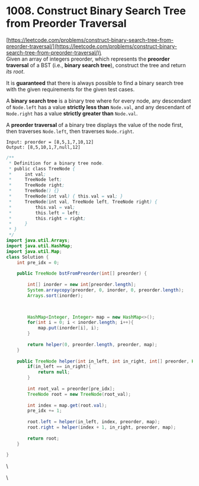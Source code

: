 # 1008. Construct Binary Search Tree from Preorder Traversal

[https://leetcode.com/problems/construct-binary-search-tree-from-preorder-traversal/](https://leetcode.com/problems/construct-binary-search-tree-from-preorder-traversal/)\
\
Given an array of integers preorder, which represents the **preorder traversal** of a BST (i.e., **binary search tree**), construct the tree and return _its root_.

It is **guaranteed** that there is always possible to find a binary search tree with the given requirements for the given test cases.

A **binary search tree** is a binary tree where for every node, any descendant of `Node.left` has a value **strictly less than** `Node.val`, and any descendant of `Node.right` has a value **strictly greater than** `Node.val`.

A **preorder traversal** of a binary tree displays the value of the node first, then traverses `Node.left`, then traverses `Node.right`.



```
Input: preorder = [8,5,1,7,10,12]
Output: [8,5,10,1,7,null,12]
```

```java
/**
 * Definition for a binary tree node.
 * public class TreeNode {
 *     int val;
 *     TreeNode left;
 *     TreeNode right;
 *     TreeNode() {}
 *     TreeNode(int val) { this.val = val; }
 *     TreeNode(int val, TreeNode left, TreeNode right) {
 *         this.val = val;
 *         this.left = left;
 *         this.right = right;
 *     }
 * }
 */
import java.util.Arrays;
import java.util.HashMap;
import java.util.Map;
class Solution {
    int pre_idx = 0;
    
    public TreeNode bstFromPreorder(int[] preorder) {
        
        int[] inorder = new int[preorder.length];
        System.arraycopy(preorder, 0, inorder, 0, preorder.length);
        Arrays.sort(inorder);


        
        HashMap<Integer, Integer> map = new HashMap<>();
        for(int i = 0; i < inorder.length; i++){
            map.put(inorder[i], i);
        }
        
        return helper(0, preorder.length, preorder, map);
    }
    
    public TreeNode helper(int in_left, int in_right, int[] preorder, HashMap<Integer, Integer> map){
        if(in_left == in_right){
            return null;
        }
        
        int root_val = preorder[pre_idx];
        TreeNode root = new TreeNode(root_val);
        
        int index = map.get(root.val);
        pre_idx += 1;
        
        root.left = helper(in_left, index, preorder, map);
        root.right = helper(index + 1, in_right, preorder, map);
        
        return root;
    }
    
}
```

\


\
